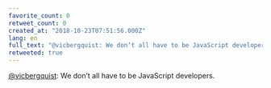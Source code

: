 ```yaml
---
favorite_count: 0
retweet_count: 0
created_at: "2018-10-23T07:51:56.000Z"
lang: en
full_text: "@vicbergquist: We don’t all have to be JavaScript developers."
retweeted: true
---
```


[@vicbergquist](https://twitter.com/vicbergquist): We don’t all have to be
JavaScript developers.
